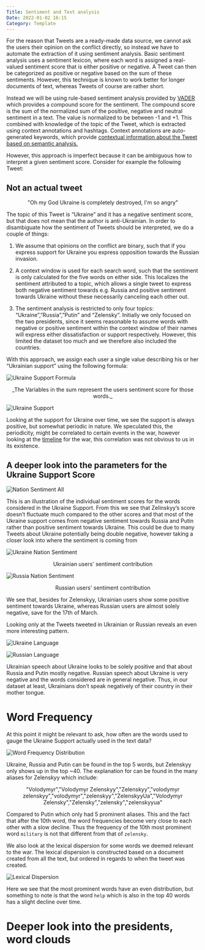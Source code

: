 ```yaml
---
Title: Sentiment and Text analysis
Date: 2022-01-02 16:15
Category: Template
---
```


For the reason that Tweets are a ready-made data source, we cannot ask the users their opinion on the conflict directly, so instead we have to automate the extraction of it using sentiment analysis. Basic sentiment analysis uses a sentiment lexicon, where each word is assigned a real-valued sentiment score that is either positive or negative. A Tweet can then be categorized as positive or negative based on the sum of these sentiments. However, this technique is known to work better for longer documents of text, whereas Tweets of course are rather short.

Instead we will be using rule-based sentiment analysis provided by [VADER](https://github.com/cjhutto/vaderSentiment) which provides a compound score for the sentiment. The compound score is the sum of the normalized sum of the positive, negative and neutral sentiment in a text. The value is normalized to be between -1 and +1.
This combined with knowledge of the topic of the Tweet, which is extracted using context annotations and hashtags. Context annotations are auto-generated keywords, which provide [contextual information about the Tweet based on semantic analysis.](https://developer.twitter.com/en/docs/twitter-api/annotations/overview)

However, this approach is imperfect because it can be ambiguous how to interpret a given sentiment score. Consider for example the following Tweet:

## Not an actual tweet
<center>"Oh my God Ukraine is completely destroyed, I'm so angry"</center>

The topic of this Tweet is “Ukraine” and it has a negative sentiment score, but that does not mean that the author is anti-Ukrainian. In order to disambiguate how the sentiment of Tweets should be interpreted, we do a couple of things: 

1) We assume that opinions on the conflict are binary, such that if you express support for Ukraine you express opposition towards the Russian invasion. 

2) A context window is used for each search word, such that the sentiment is only calculated for the five words on either side. This localizes the sentiment attributed to a topic, which allows a single tweet to express both negative sentiment towards e.g. Russia and positive sentiment towards Ukraine without these necessarily canceling each other out.

3) The sentiment analysis is restricted to only four topics: “Ukraine”,”Russia”,”Putin” and “Zelensky”. Initially we only focused on the two presidents, since it seems reasonable to assume words with negative or positive sentiment within the context window of their names will express either dissatisfaction or support respectively. However, this limited the dataset too much and we therefore also included the countries. 

With this approach, we assign each user a single value describing his or her “Ukrainian support” using the following formula:

![Ukraine Support Formula]({static}/images/uk-support.png)
<center>_The Variables in the sum represent the users sentiment score for those words._</center>

![Ukraine Support]({static}/images/ukraine-support.png)

Looking at the support for Ukraine over time, we see the support is always positive, but somewhat periodic in nature.
We speculated this, the periodicity, might be correlated to certain events in the war, however looking at the [timeline](https://en.wikipedia.org/wiki/Timeline_of_the_2022_Russian_invasion_of_Ukraine) for the war, this correlation was not obvious to us in its existence.

## A deeper look into the parameters for the Ukraine Support Score

![Nation Sentiment All]({static}/images/sentiment-nation-all.png)

This is an illustration of the individual sentiment scores for the words considered in the Ukraine Support. From this we see that Zelinskyy’s score doesn’t fluctuate much compared to the other scores and that most of the Ukraine support comes from negative sentiment towards Russia and Putin rather than positive sentiment towards Ukraine.
This could be due to many Tweets about Ukraine potentially being double negative, however taking a closer look into where the sentiment is coming from

![Ukraine Nation Sentiment]({static}/images/sentiment-nation-uk.png)

<center> Ukrainian users' sentiment contribution </center>

![Russia Nation Sentiment]({static}/images/sentiment-nation-ru.png)

<center> Russian users' sentiment contribution </center>

We see that, besides for Zelenskyy, Ukrainian users show some positive sentiment towards Ukraine, whereas Russian users are almost solely negative, save for the 17th of March.

Looking only at the Tweets tweeted in Ukrainian or Russian reveals an even more interesting pattern.

![Ukraine Language]({static}/images/sentiment-by-lang-uk.png)

![Russian Language]({static}/images/sentiment-by-lang-ru.png)

Ukrainian speech about Ukraine looks to be solely positive and that about Russia and Putin mostly negative. Russian speech about Ukraine is very negative and the words considered are in general negative. Thus, in our dataset at least, Ukrainians don’t speak negatively of their country in their mother tongue.

# Word Frequency

At this point it might be relevant to ask, how often are the words used to gauge the Ukraine Support actually used in the text data?

![Word Frequency Distribution]({static}/images/word_freq.png)

Ukraine, Russia and Putin can be found in the top 5 words, but Zelenskyy only shows up in the top ~40.
The explanation for can be found in the many aliases for Zelenskyy which include:

<center>"Volodymyr","Volodymyr Zelenskyy","Zelenskyy","volodymyr zelenskyy","volodymyr","zelenskyy","ZelenskyyUa","Volodymyr Zelensky","Zelensky","zelensky","zelenskyyua" </center>

Compared to Putin which only had 5 prominent aliases.
This and the fact that after the 10th word, the word frequencies become very close to each other with a slow decline.
Thus the frequency of the 10th most prominent word `military` is not that different from that of `zelensky`.

We also look at the lexical dispersion for some words we deemed relevant to the war. 
The lexical dispersion is constructed based on a document created from all the text, but ordered in regards to when the tweet was created.

![Lexical Dispersion]({static}/images/time-dependent-lexical-dispersion.png)

Here we see that the most prominent words have an even distribution, but something to note is that the word `help` which is also in the top 40 words has a slight decline over time.

# Deeper look into the presidents, word clouds

